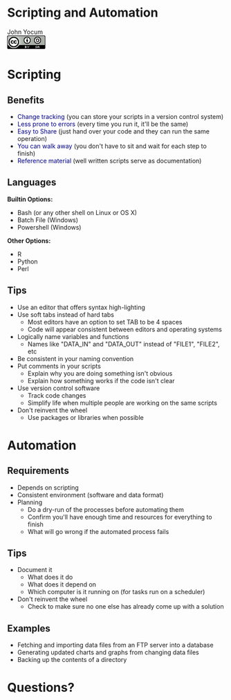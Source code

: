 # Scripting and Automation
John Yocum  
![CC BY-SA 4.0](../images/cc_by-sa_4.png)  



# Scripting

## Benefits

- <font color=darkblue>Change tracking</font> (you can store your scripts in a version control system)
- <font color=darkblue>Less prone to errors</font> (every time you run it, it'll be the same)
- <font color=darkblue>Easy to Share</font> (just hand over your code and they can run the same operation)
- <font color=darkblue>You can walk away</font> (you don't have to sit and wait for each step to finish)
- <font color=darkblue>Reference material</font> (well written scripts serve as documentation)

## Languages

**Builtin Options:**

- Bash (or any other shell on Linux or OS X)
- Batch File (Windows)
- Powershell (Windows)

**Other Options:**

- R
- Python
- Perl

## Tips

- Use an editor that offers syntax high-lighting
- Use soft tabs instead of hard tabs
    - Most editors have an option to set TAB to be 4 spaces
    - Code will appear consistent between editors and operating systems
- Logically name variables and functions
    - Names like "DATA_IN" and "DATA_OUT" instead of "FILE1", "FILE2", etc
- Be consistent in your naming convention
- Put comments in your scripts
    - Explain why you are doing something isn't obvious
    - Explain how something works if the code isn't clear
- Use version control software
    - Track code changes
    - Simplify life when multiple people are working on the same scripts
- Don't reinvent the wheel
    - Use packages or libraries when possible

# Automation

## Requirements

- Depends on scripting
- Consistent environment (software and data format)
- Planning
    - Do a dry-run of the processes before automating them
    - Confirm you'll have enough time and resources for everything to finish
    - What will go wrong if the automated process fails
    
## Tips

- Document it
    - What does it do
    - What does it depend on
    - Which computer is it running on (for tasks run on a scheduler)
- Don't reinvent the wheel
    - Check to make sure no one else has already come up with a solution

## Examples

- Fetching and importing data files from an FTP server into a database
- Generating updated charts and graphs from changing data files
- Backing up the contents of a directory

# Questions?
